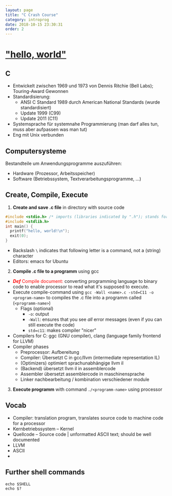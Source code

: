 ```yaml
---
layout: page
title: "C Crash Course"
category: introprog
date: 2018-10-15 23:30:31
order: 2
---
```


# ["hello, world"](https://isis.tu-berlin.de/pluginfile.php/1088795/mod_resource/content/2/ws1819-ckurs-tag1-hello-world.pdf)

## C
* Entwickelt zwischen 1969 und 1973 von Dennis Ritchie (Bell Labs); Touring-Award Gewonnen
* Standardisierung:
  * ANSI C Standard 1989 durch American National Standards (wurde standardisiert)
  * Update 1999 (C99)
  * Update 2011 (C11)
* Systemsprache für systemnahe Programmierung (man darf alles tun, muss aber aufpassen was man tut)
* Eng mit Unix verbunden

## Computersysteme
Bestandteile um Anwendungsprogramme auszuführen:
  * Hardware (Prozessor, Arbeitsspeicher)
  * Software (Betriebssystem, Textverarbeitungsprogramme, ...)

## Create, Compile, Execute

1. **Create and save .c file** in directory with source code
  ```cpp
  #include <stdio.h> /* imports (libraries indicated by ".h"); stands for "standart input output" ("ea" Eingabe/Ausgabe auf Deutsch) */
  #include <stdlib.h>
  int main() {
    printf("hello, world!\n");
    exit(0);
  }
  ```
  - Backslash `\` indicates that following letter is a command, not a (string) character
  - Editors: emacs for Ubuntu

2. **Compile .c file to a programm** using gcc
- <span style="color:red">__*Def*__ Compile document:</span> converting programming language to binary code to enable processor to read what it's supposed to execute.
- Execute compile-command using `gcc -Wall <name>.c -std=C11 -o <program-name>` to compiles the .c file into a programm called (`<programm-name>`)
  - Flags (optional)
    - `-o`: output
    - `-Wall`: ensures that you see *all* error messages (even if you can still execute the code)
    - `std=c11`: makes compiler "nicer"
- Compilers for C: ggc (GNU compiler), clang (language family frontend for LLVM)
- Compiler phases
  - Preprocessor: Aufbereitung
  - Compiler: Übersetzt C in gcc/llvm (intermediate representation IL)
  - (Optimizers) optimiert sprachunabhängige llvm il
  - (Backend) übersetzt llvm il in assemblercode
  - Assembler übersetzt assemblercode in maschinensprache
  - Linker nachbearbeitung / kombination verschiedener module

3. **Execute programm** with command `./<programm-name>` using processor


## Vocab
* Compiler: translation program, translates source code to machine code for a processor
* Kernbetriebssystem – Kernel
* Quellcode – Source code | unformatted ASCII text; should be well documented
* LLVM
* ASCII
*

## Further shell commands
```shell
echo $SHELL
echo $?

```
